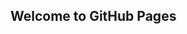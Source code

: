 ## Welcome to GitHub Pages

<object data="/pdf/horror_movies.pdf" width="1000" height="1000" type='application/pdf'></object>
